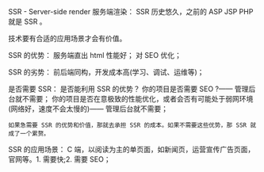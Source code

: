 SSR - Server-side render 服务端渲染：
    SSR 历史悠久，之前的 ASP JSP PHP 就是 SSR 。

技术要有合适的应用场景才会有价值。

SSR 的优势：
    服务端直出 html 性能好；
    对 SEO 优化；

SSR 的劣势：
    前后端同构，开发成本高(学习、调试、运维等)；

是否需要 SSR：
    是否能利用 SSR 的优势？
        你的项目是否需要 SEO ?—— 管理后台就不需要；
        你的项目是否在意极致的性能优化，或者会否有可能处于弱网环境(网络好，速度不会太慢的)—— 管理后台就不需要；
    
    如果急需要 SSR 的优势和价值，那就去承担 SSR 的成本。如果不需要这些优势，那 SSR 就成了一个累赘。

SSR 的应用场景：
    C 端，以阅读为主的单页面，如新闻页，运营宣传广告页面，官网等。1. 需要快;2. 需要 SEO；